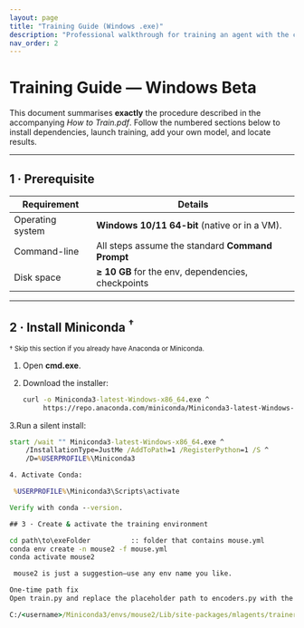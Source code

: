 ```yaml
---
layout: page
title: "Training Guide (Windows .exe)"
description: "Professional walkthrough for training an agent with the current Windows executable. A Linux headless workflow will be published separately."
nav_order: 2
---
```


# Training Guide — Windows Beta

This document summarises **exactly** the procedure described in the accompanying *How to Train.pdf*. Follow the numbered sections below to install dependencies, launch training, add your own model, and locate results.

---

## 1 · Prerequisite

| Requirement      | Details                                          |
|------------------|--------------------------------------------------|
| Operating system | **Windows 10/11 64-bit** (native or in a VM).    |
| Command-line     | All steps assume the standard **Command Prompt** |
| Disk space       | **≥ 10 GB** for the env, dependencies, checkpoints |

---

## 2 · Install Miniconda <sup>†</sup>

<sup>† Skip this section if you already have Anaconda or Miniconda.</sup>

1. Open **cmd.exe**.  
2. Download the installer:

   ```cmd
   curl -o Miniconda3-latest-Windows-x86_64.exe ^
        https://repo.anaconda.com/miniconda/Miniconda3-latest-Windows-x86_64.exe
   
3.Run a silent install:

   ```cmd
  start /wait "" Miniconda3-latest-Windows-x86_64.exe ^
       /InstallationType=JustMe /AddToPath=1 /RegisterPython=1 /S ^
       /D=%USERPROFILE%\Miniconda3

4. Activate Conda:

    %USERPROFILE%\Miniconda3\Scripts\activate

Verify with conda --version.

## 3 · Create & activate the training environment

cd path\to\exeFolder          :: folder that contains mouse.yml
conda env create -n mouse2 -f mouse.yml
conda activate mouse2

    mouse2 is just a suggestion—use any env name you like.

One-time path fix
Open train.py and replace the placeholder path to encoders.py with the actual path inside your conda env, e.g.:

C:/<username>/Miniconda3/envs/mouse2/Lib/site-packages/mlagents/trainers/torch/encoders.py



